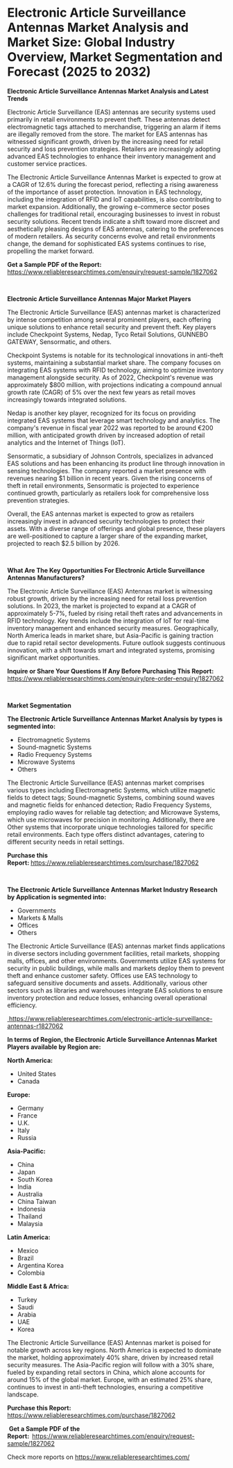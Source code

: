 <p><h1>Electronic Article Surveillance Antennas Market Analysis and Market Size: Global Industry Overview, Market Segmentation and Forecast (2025 to 2032)</h1></p><p><strong>Electronic Article Surveillance Antennas Market Analysis and Latest Trends</strong></p>
<p><p>Electronic Article Surveillance (EAS) antennas are security systems used primarily in retail environments to prevent theft. These antennas detect electromagnetic tags attached to merchandise, triggering an alarm if items are illegally removed from the store. The market for EAS antennas has witnessed significant growth, driven by the increasing need for retail security and loss prevention strategies. Retailers are increasingly adopting advanced EAS technologies to enhance their inventory management and customer service practices.</p><p>The Electronic Article Surveillance Antennas Market is expected to grow at a CAGR of 12.6% during the forecast period, reflecting a rising awareness of the importance of asset protection. Innovation in EAS technology, including the integration of RFID and IoT capabilities, is also contributing to market expansion. Additionally, the growing e-commerce sector poses challenges for traditional retail, encouraging businesses to invest in robust security solutions. Recent trends indicate a shift toward more discreet and aesthetically pleasing designs of EAS antennas, catering to the preferences of modern retailers. As security concerns evolve and retail environments change, the demand for sophisticated EAS systems continues to rise, propelling the market forward.</p></p>
<p><strong>Get a Sample PDF of the Report:&nbsp;</strong> <a href="https://www.reliableresearchtimes.com/enquiry/request-sample/1827062?utm_campaign=2207&utm_medium=2&utm_source=Github&utm_content=ia&utm_term=12042025&utm_id=electronic-article-surveillance-antennas">https://www.reliableresearchtimes.com/enquiry/request-sample/1827062</a></p>
<p>&nbsp;</p>
<p><strong>Electronic Article Surveillance Antennas Major Market Players</strong></p>
<p><p>The Electronic Article Surveillance (EAS) antennas market is characterized by intense competition among several prominent players, each offering unique solutions to enhance retail security and prevent theft. Key players include Checkpoint Systems, Nedap, Tyco Retail Solutions, GUNNEBO GATEWAY, Sensormatic, and others.</p><p>Checkpoint Systems is notable for its technological innovations in anti-theft systems, maintaining a substantial market share. The company focuses on integrating EAS systems with RFID technology, aiming to optimize inventory management alongside security. As of 2022, Checkpoint's revenue was approximately $800 million, with projections indicating a compound annual growth rate (CAGR) of 5% over the next few years as retail moves increasingly towards integrated solutions.</p><p>Nedap is another key player, recognized for its focus on providing integrated EAS systems that leverage smart technology and analytics. The company's revenue in fiscal year 2022 was reported to be around €200 million, with anticipated growth driven by increased adoption of retail analytics and the Internet of Things (IoT). </p><p>Sensormatic, a subsidiary of Johnson Controls, specializes in advanced EAS solutions and has been enhancing its product line through innovation in sensing technologies. The company reported a market presence with revenues nearing $1 billion in recent years. Given the rising concerns of theft in retail environments, Sensormatic is projected to experience continued growth, particularly as retailers look for comprehensive loss prevention strategies.</p><p>Overall, the EAS antennas market is expected to grow as retailers increasingly invest in advanced security technologies to protect their assets. With a diverse range of offerings and global presence, these players are well-positioned to capture a larger share of the expanding market, projected to reach $2.5 billion by 2026.</p></p>
<p>&nbsp;</p>
<p><strong>What Are The Key Opportunities For Electronic Article Surveillance Antennas Manufacturers?</strong></p>
<p><p>The Electronic Article Surveillance (EAS) Antennas market is witnessing robust growth, driven by the increasing need for retail loss prevention solutions. In 2023, the market is projected to expand at a CAGR of approximately 5-7%, fueled by rising retail theft rates and advancements in RFID technology. Key trends include the integration of IoT for real-time inventory management and enhanced security measures. Geographically, North America leads in market share, but Asia-Pacific is gaining traction due to rapid retail sector developments. Future outlook suggests continuous innovation, with a shift towards smart and integrated systems, promising significant market opportunities.</p></p>
<p><strong>Inquire or Share Your Questions If Any Before Purchasing This Report:</strong> <a href="https://www.reliableresearchtimes.com/enquiry/pre-order-enquiry/1827062?utm_campaign=2207&utm_medium=2&utm_source=Github&utm_content=ia&utm_term=12042025&utm_id=electronic-article-surveillance-antennas">https://www.reliableresearchtimes.com/enquiry/pre-order-enquiry/1827062</a></p>
<p>&nbsp;</p>
<p><strong>Market Segmentation</strong></p>
<p><strong>The Electronic Article Surveillance Antennas Market Analysis by types is segmented into:</strong></p>
<p><ul><li>Electromagnetic Systems</li><li>Sound-magnetic Systems</li><li>Radio Frequency Systems</li><li>Microwave Systems</li><li>Others</li></ul></p>
<p><p>The Electronic Article Surveillance (EAS) antennas market comprises various types including Electromagnetic Systems, which utilize magnetic fields to detect tags; Sound-magnetic Systems, combining sound waves and magnetic fields for enhanced detection; Radio Frequency Systems, employing radio waves for reliable tag detection; and Microwave Systems, which use microwaves for precision in monitoring. Additionally, there are Other systems that incorporate unique technologies tailored for specific retail environments. Each type offers distinct advantages, catering to different security needs in retail settings.</p></p>
<p><strong>Purchase this Report:&nbsp;</strong><a href="https://www.reliableresearchtimes.com/purchase/1827062?utm_campaign=2207&utm_medium=2&utm_source=Github&utm_content=ia&utm_term=12042025&utm_id=electronic-article-surveillance-antennas">https://www.reliableresearchtimes.com/purchase/1827062</a></p>
<p>&nbsp;</p>
<p><strong>The Electronic Article Surveillance Antennas Market Industry Research by Application is segmented into:</strong></p>
<p><ul><li>Governments</li><li>Markets & Malls</li><li>Offices</li><li>Others</li></ul></p>
<p><p>The Electronic Article Surveillance (EAS) antennas market finds applications in diverse sectors including government facilities, retail markets, shopping malls, offices, and other environments. Governments utilize EAS systems for security in public buildings, while malls and markets deploy them to prevent theft and enhance customer safety. Offices use EAS technology to safeguard sensitive documents and assets. Additionally, various other sectors such as libraries and warehouses integrate EAS solutions to ensure inventory protection and reduce losses, enhancing overall operational efficiency.</p></p>
<p><a href="https://www.reliableresearchtimes.com/electronic-article-surveillance-antennas-r1827062?utm_campaign=2207&utm_medium=2&utm_source=Github&utm_content=ia&utm_term=12042025&utm_id=electronic-article-surveillance-antennas">&nbsp;https://www.reliableresearchtimes.com/electronic-article-surveillance-antennas-r1827062</a></p>
<p><strong>In terms of Region, the Electronic Article Surveillance Antennas Market Players available by Region are:</strong></p>
<p>
    <p> <strong> North America: </strong>
        <ul>
            <li>United States</li>
            <li>Canada</li>
        </ul>
        </p> 
    <p> <strong> Europe: </strong>
        <ul>
            <li>Germany</li>
            <li>France</li>
            <li>U.K.</li>
            <li>Italy</li>
            <li>Russia</li>
        </ul>
        </p> 
    <p> <strong> Asia-Pacific: </strong>
        <ul>
            <li>China</li>
            <li>Japan</li>
            <li>South Korea</li>
            <li>India</li>
            <li>Australia</li>
            <li>China Taiwan</li>
            <li>Indonesia</li>
            <li>Thailand</li>
            <li>Malaysia</li>
        </ul>
        </p> 
    <p> <strong> Latin America: </strong>
        <ul>
            <li>Mexico</li>
            <li>Brazil</li>
            <li>Argentina Korea</li>
            <li>Colombia</li>
        </ul>
        </p> 
    <p> <strong> Middle East & Africa: </strong>
        <ul>
            <li>Turkey</li>
            <li>Saudi</li>
            <li>Arabia</li>
            <li>UAE</li>
            <li>Korea</li>
        </ul>
    </p>
    </p>
<p><p>The Electronic Article Surveillance (EAS) Antennas market is poised for notable growth across key regions. North America is expected to dominate the market, holding approximately 40% share, driven by increased retail security measures. The Asia-Pacific region will follow with a 30% share, fueled by expanding retail sectors in China, which alone accounts for around 15% of the global market. Europe, with an estimated 25% share, continues to invest in anti-theft technologies, ensuring a competitive landscape.</p></p>
<p><strong>Purchase this Report: </strong><a href="https://www.reliableresearchtimes.com/purchase/1827062?utm_campaign=2207&utm_medium=2&utm_source=Github&utm_content=ia&utm_term=12042025&utm_id=electronic-article-surveillance-antennas">https://www.reliableresearchtimes.com/purchase/1827062</a></p>
<p>&nbsp;<strong>Get a Sample PDF of the Report:&nbsp;&nbsp;</strong><a href="https://www.reliableresearchtimes.com/enquiry/request-sample/1827062?utm_campaign=2207&utm_medium=2&utm_source=Github&utm_content=ia&utm_term=12042025&utm_id=electronic-article-surveillance-antennas">https://www.reliableresearchtimes.com/enquiry/request-sample/1827062</a></p>
<p><strong></strong></p>
<p>Check more reports on <a href="https://www.reliableresearchtimes.com/?utm_campaign=2207&utm_medium=2&utm_source=Github&utm_content=ia&utm_term=12042025&utm_id=electronic-article-surveillance-antennas">https://www.reliableresearchtimes.com/</a></p>